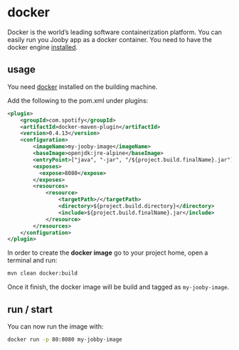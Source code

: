 # docker

Docker is the world’s leading software containerization platform. You can easily run you Jooby app as a docker container. You need to have the docker engine [installed](https://docs.docker.com/engine/installation/).

## usage

You need [docker](https://docs.docker.com/engine/installation/) installed on the building machine.

Add the following to the pom.xml under plugins:

```xml
<plugin>
    <groupId>com.spotify</groupId>
    <artifactId>docker-maven-plugin</artifactId>
    <version>0.4.13</version>
    <configuration>
        <imageName>my-jooby-image</imageName>
        <baseImage>openjdk:jre-alpine</baseImage>
        <entryPoint>["java", "-jar", "/${project.build.finalName}.jar"]</entryPoint>
        <exposes>
          <expose>8080</expose>
        </exposes>
        <resources>
            <resource>
                <targetPath>/</targetPath>
                <directory>${project.build.directory}</directory>
                <include>${project.build.finalName}.jar</include>
            </resource>
        </resources>
    </configuration>
</plugin>
 ```

In order to create the **docker image** go to your project home, open a terminal and run:

```bash
mvn clean docker:build
```

Once it finish, the docker image will be build and tagged as ```my-jooby-image```.

## run / start

You can now run the image with:

```bash
docker run -p 80:8080 my-jobby-image
```
